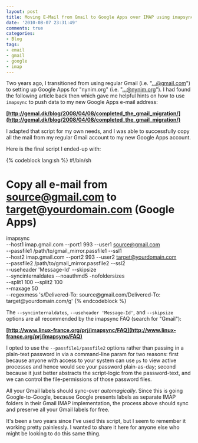 ```yaml
---
layout: post
title: Moving E-Mail from Gmail to Google Apps over IMAP using imapsync
date: '2010-08-07 23:31:49'
comments: true
categories:
- Blog
tags:
- email
- gmail
- google
- imap
---
```


Two years ago, I transitioned from using regular Gmail (i.e. "...@gmail.com")
to setting up Google Apps for "nynim.org" (i.e. "...@nynim.org"). I had found
the following article back then which gave me helpful hints on how to use
`imapsync` to push data to my new Google Apps e-mail address:

**[http://gemal.dk/blog/2008/04/08/completed_the_gmail_migration/](http://gemal.dk/blog/2008/04/08/completed_the_gmail_migration/)**

I adapted that script for my own needs, and I was able to successfully copy
all the mail from my regular Gmail account to my new Google Apps account.
<!-- more -->

Here is the final script I ended-up with:

{% codeblock lang:sh %}
 #!/bin/sh
 # Copy all e-mail from source@gmail.com to target@yourdomain.com (Google Apps)
 imapsync \
   --host1 imap.gmail.com --port1 993 --user1 source@gmail.com \
   --passfile1 /path/to/gmail_mirror.passfile1 --ssl1 \
   --host2 imap.gmail.com --port2 993 --user2 target@yourdomain.com \
   --passfile2 /path/to/gmail_mirror.passfile2 --ssl2 \
   --useheader 'Message-Id' --skipsize \
   --syncinternaldates --noauthmd5 -nofoldersizes \
   --split1 100 --split2 100 \
   --maxage 50 \
   --regexmess 's/Delivered-To: source\@gmail.com/Delivered-To: target\@yourdomain.com/g'
{% endcodeblock %}

The `--syncinternaldates`, `--useheader 'Message-Id'`,
and `--skipsize` options are all recommended by the imapsync FAQ
(search for "Gmail"):

**[http://www.linux-france.org/prj/imapsync/FAQ](http://www.linux-france.org/prj/imapsync/FAQ)**

I opted to use the `--passfile1/passfile2` options rather than passing in a
plain-text password in via a command-line param for two reasons: first because
anyone with access to your system can use `ps` to view active processes and
hence would see your password plain-as-day; second because it just better
abstracts the script-logic from the password-text, and we can control the
file-permissions of those password files.

All your Gmail labels should sync-over _automagically_. Since this is going
Google-to-Google, because Google presents labels as separate IMAP folders in
their Gmail IMAP implementation, the process above should sync and preserve
all your Gmail labels for free.

It's been a two years since I've used this script, but I seem to remember it
working pretty painlessly. I wanted to share it here for anyone else who might
be looking to do this same thing.

